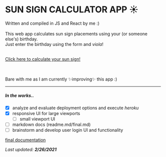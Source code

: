# SUN SIGN CALCULATOR APP :sunny: <br>
Written and compiled in JS and React by me :) <br><br>
This web app calculates sun sign placements using your (or someone else's) birthday.<br>
Just enter the birthday using the form and *viola*!<br>
<br>

[Click here to calculate your sun sign!](https://github.com/arionaskins/sun-sign-calculator)<br>
<br><br>

Bare with me as I am currently :sparkles:improving:sparkles: this app :)<br>
__________________________________
##### In the works..
- [x] analyze and evaluate deployment options and execute *heroku*
- [x] responsive UI for large viewports
  - [ ] small viewport UI
- [ ] markdown docs (readme.md/final.md)
- [ ] brainstorm and develop user login UI and functionality 

[final documentation](docs/final.md)

*Last updated:* ***2/26/2021***

